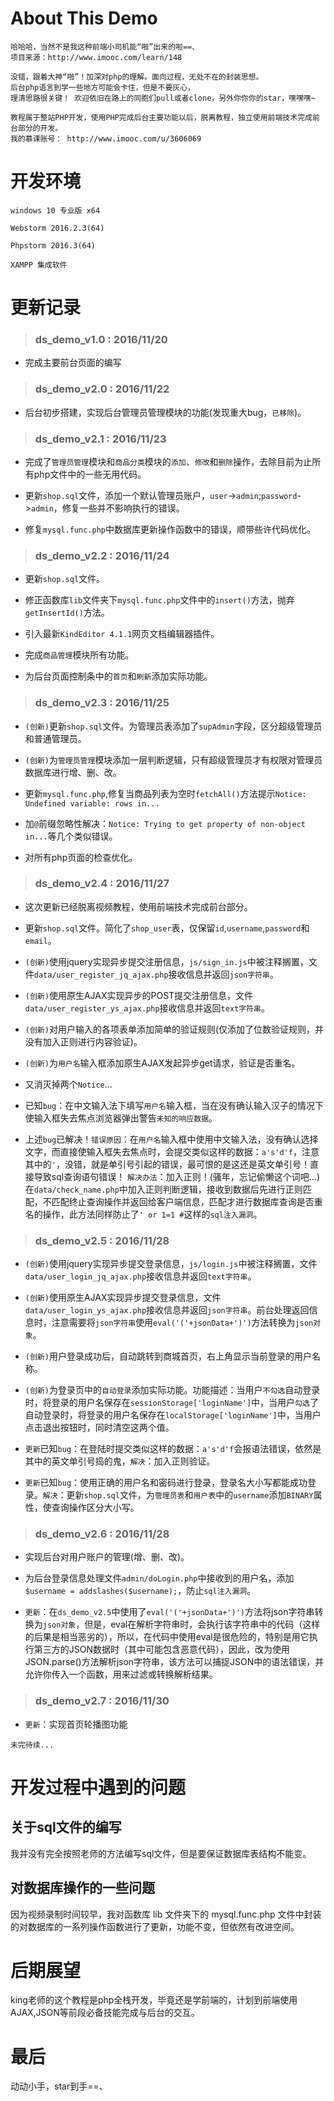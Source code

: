 # About This Demo

    哈哈哈，当然不是我这种前端小司机能“啪”出来的啦==、
    项目来源：http://www.imooc.com/learn/148
    
    没错，跟着大神“啪”！加深对php的理解。面向过程，无处不在的封装思想。
    后台php语言到学一些地方可能会卡住，但是不要灰心，
    理清思路很关键！ 欢迎依旧在路上的同胞们pull或者clone，另外你你你的star，嘿嘿嘿~
    
    教程属于整站PHP开发，使用PHP完成后台主要功能以后，脱离教程，独立使用前端技术完成前台部分的开发。
    我的慕课账号： http://www.imooc.com/u/3606069  

# 开发环境
    
    windows 10 专业版 x64
    
    Webstorm 2016.2.3(64)
    
    Phpstorm 2016.3(64)
    
    XAMPP 集成软件
    
# 更新记录 

> ### ds_demo_v1.0 : 2016/11/20 

- 完成主要前台页面的编写

> ### ds_demo_v2.0 : 2016/11/22 

- 后台初步搭建，实现后台管理员管理模块的功能(发现重大bug，`已移除`)。

> ### ds_demo_v2.1 : 2016/11/23 

- 完成了`管理员管理`模块和`商品分类`模块的`添加`、`修改`和`删除`操作，去除目前为止所有php文件中的一些无用代码。

- 更新`shop.sql`文件，添加一个默认管理员账户，`user`->`admin`;`password`->`admin`，修复一些并不影响执行的错误。

- 修复`mysql.func.php`中数据库更新操作函数中的错误，顺带些许代码优化。

>### ds_demo_v2.2 : 2016/11/24 

- 更新`shop.sql`文件。

- 修正函数库`lib`文件夹下`mysql.func.php`文件中的`insert()`方法，抛弃`getInsertId()`方法。

- 引入最新`KindEditor 4.1.1`网页文档编辑器插件。

- 完成`商品管理`模块所有功能。

- 为后台页面控制条中的`首页`和`刷新`添加实际功能。

>### ds_demo_v2.3 : 2016/11/25

- `(创新)`更新`shop.sql`文件。为管理员表添加了`supAdmin`字段，区分超级管理员和普通管理员。

- `(创新)`为`管理员管理`模块添加一层判断逻辑，只有超级管理员才有权限对管理员数据库进行增、删、改。

- 更新`mysql.func.php`,修复当商品列表为空时`fetchAll()`方法提示`Notice: Undefined variable: rows in...`

- 加`@`前缀忽略性解决：`Notice: Trying to get property of non-object in...`等几个类似错误。

- 对所有php页面的检查优化。

>### ds_demo_v2.4 : 2016/11/27

- 这次更新已经脱离视频教程，使用前端技术完成前台部分。

- 更新`shop.sql`文件。简化了`shop_user`表，仅保留`id`,`username`,`password`和`email`。

- `(创新)`使用jquery实现异步提交注册信息，`js/sign_in.js`中被注释搁置，文件`data/user_register_jq_ajax.php`接收信息并返回`json字符串`。

- `(创新)`使用原生AJAX实现异步的POST提交注册信息，文件`data/user_register_ys_ajax.php`接收信息并返回`text字符串`。

- `(创新)`对用户输入的各项表单添加简单的验证规则(仅添加了位数验证规则，并没有加入正则进行内容验证)。

- `(创新)`为`用户名`输入框添加原生AJAX发起异步get请求，验证是否重名。

- 又消灭掉两个`Notice`...

- 已知`bug`：在中文输入法下填写`用户名`输入框，当在没有确认输入汉子的情况下使输入框失去焦点浏览器弹出警告`未知的响应数据`。

- 上述`bug`已解决！`错误原因`：在`用户名`输入框中使用中文输入法，没有确认选择文字，而直接使输入框失去焦点时，会提交类似这样的数据：`a's'd'f`，注意其中的`'`，没错，就是单引号引起的错误，最可恨的是这还是英文单引号！直接导致sql查询语句错误！
  `解决办法`：加入正则！(骚年，忘记偷懒这个词吧...)在`data/check_name.php`中加入正则判断逻辑，接收到数据后先进行正则匹配，不匹配终止查询操作并返回给客户端信息，匹配才进行数据库查询是否重名的操作，此方法同样防止了`' or 1=1 #`这样的`sql注入漏洞`。
  
>### ds_demo_v2.5 : 2016/11/28

- `(创新)`使用jquery实现异步提交登录信息，`js/login.js`中被注释搁置，文件`data/user_login_jq_ajax.php`接收信息并返回`text字符串`。

- `(创新)`使用原生AJAX实现异步提交登录信息，文件`data/user_login_ys_ajax.php`接收信息并返回`json字符串`。前台处理返回信息时，注意需要将`json字符串`使用`eval('('+jsonData+')')`方法转换为`json对象`。

- `(创新)`用户登录成功后，自动跳转到商城首页，右上角显示当前登录的用户名称。

- `(创新)`为登录页中的`自动登录`添加实际功能。功能描述：当用户`不勾选`自动登录时，将登录的用户名保存在`sessionStorage['loginName']`中，当用户`勾选`了自动登录时，将登录的用户名保存在`localStorage['loginName']`中，当用户点击退出按钮时，同时清空这两个值。

- `更新`已知`bug`：在登陆时提交类似这样的数据：`a's'd'f`会报语法错误，依然是其中的英文单引号捣的鬼，`解决`：加入正则验证。

- `更新`已知`bug`：使用正确的用户名和密码进行登录，登录名大小写都能成功登录。`解决`：更新`shop.sql`文件，为`管理员表`和`用户表`中的`username`添加`BINARY`属性，使查询操作区分大小写。

>### ds_demo_v2.6 : 2016/11/28

- 实现后台对用户账户的管理(增、删、改)。

- 为后台登录信息处理文件`admin/doLogin.php`中接收到的用户名，添加`$username = addslashes($username);`，防止`sql注入漏洞`。

- `更新`：在`ds_demo_v2.5`中使用了`eval('('+jsonData+')')`方法将json字符串转换为`json对象`，但是，eval在解析字符串时，会执行该字符串中的代码（这样的后果是相当恶劣的），所以，在代码中使用eval是很危险的，特别是用它执行第三方的JSON数据时（其中可能包含恶意代码），因此，改为使用JSON.parse()方法解析json字符串，该方法可以捕捉JSON中的语法错误，并允许你传入一个函数，用来过滤或转换解析结果。 

>### ds_demo_v2.7 : 2016/11/30

- `更新`：实现首页轮播图功能

`未完待续...`
    
# 开发过程中遇到的问题

## 关于sql文件的编写

我并没有完全按照老师的方法编写sql文件，但是要保证数据库表结构不能变。

## 对数据库操作的一些问题

因为视频录制时间较早，我对函数库 lib 文件夹下的 mysql.func.php 文件中封装的对数据库的一系列操作函数进行了更新，功能不变，但依然有改进空间。

# 后期展望

king老师的这个教程是php全栈开发，毕竟还是学前端的，计划到前端使用AJAX,JSON等前段必备技能完成与后台的交互。

# 最后

动动小手，star到手==、

